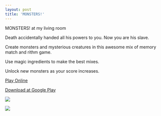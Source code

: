 ```yaml
---
layout: post
title: 'MONSTERS!'
---
```

  
MONSTERS! at my living room  
  
Death accidentally handed all his powers to you. Now you are his slave.  
  
Create monsters and mysterious creatures in this awesome mix of memory match and rithm game.    
  
Use magic ingredients to make the best mixes.  
  
Unlock new monsters as your score increases.  

[Play Online](#)  
   
[Download at Google Play](#)  
   
![]("assets/games/game-2/monsters1.png")  
  

![]("assets/games/game-2/monsters2.png")  